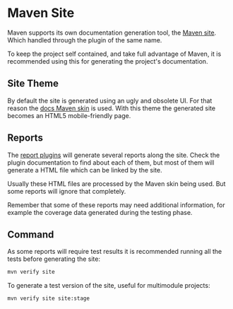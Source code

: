 # Maven Site

Maven supports its own documentation generation tool, the [Maven site](https://maven.apache.org/plugins/maven-site-plugin/). Which handled through the plugin of the same name.

To keep the project self contained, and take full advantage of Maven, it is recommended using this for generating the project's documentation.

## Site Theme

By default the site is generated using an ugly and obsolete UI. For that reason the [docs Maven skin](https://github.com/Bernardo-MG/docs-maven-skin) is used. With this theme the generated site becomes an HTML5 mobile-friendly page.

## Reports

The [report plugins](./maven_reports.md) will generate several reports along the site. Check the plugin documentation to find about each of them, but most of them will generate a HTML file which can be linked by the site.

Usually these HTML files are processed by the Maven skin being used. But some reports will ignore that completely.

Remember that some of these reports may need additional information, for example the coverage data generated during the testing phase.

## Command

As some reports will require test results it is recommended running all the tests before generating the site:

```bash
mvn verify site
```

To generate a test version of the site, useful for multimodule projects:

```bash
mvn verify site site:stage
```



